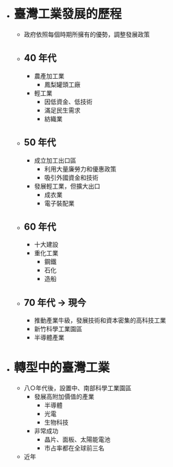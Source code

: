 - # 臺灣工業發展的歷程
	- 政府依照每個時期所擁有的優勢，調整發展政策
	- ## 40 年代
		- 農產加工業
			- 鳳梨罐頭工廠
		- 輕工業
			- 因低資金、低技術
			- 滿足民生需求
			- 紡織業
	- ## 50 年代
		- 成立加工出口區
			- 利用大量廉勞力和優惠政策
			- 吸引外國資金和技術
		- 發展輕工業，但擴大出口
			- 成衣業
			- 電子裝配業
	- ## 60 年代
		- 十大建設
		- 重化工業
			- 鋼鐵
			- 石化
			- 造船
	- ## 70 年代 -> 現今
		- 推動產業牛級，發展技術和資本密集的高科技工業
		- 新竹科學工業園區
		- 半導體產業
- # 轉型中的臺灣工業
	- 八○年代後，設置中、南部科學工業園區
		- 發展高附加價值的產業
			- 半導體
			- 光電
			- 生物科技
		- 非常成功
			- 晶片、面板、太陽能電池
			- 市占率都在全球前三名
	- 近年